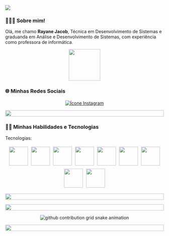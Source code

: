 <img src="https://raw.githubusercontent.com/trinib/trinib/a5f17399d881c5651a89bfe4a621014b08346cf0/images/marquee.svg">

<!--🎨CAPSULE / 🌐WEBSITES: https://github.com/kyechan99/capsule-render -->


### 👩🏻‍💻 **Sobre mim!**  
Olá, me chamo **Rayane Jacob**, Técnica em Desenvolvimento de Sistemas e graduanda em Análise e Desenvolvimento de Sistemas, com experiência como professora de informática.

<!--🐱CAT-->
<p align="center">
  <img src="https://media.giphy.com/media/WUlplcMpOCEmTGBtBW/giphy.gif" width="100">
</p>


### 🌐 **Minhas Redes Sociais**  

<div style="display: flex; justify-content: center; margin-top: 20px;">

  </a>
  <a href="https://www.instagram.com/rayanejacob_/==">
    <img src="https://img.shields.io/badge/Instagram-F24D65?style=for-the-badge&logo=instagram&logoColor=white" alt="Ícone Instagram" style="margin: 0 10px;">
  </a>
 
</div>

<p align="center">
  <img src="https://i.imgur.com/dBaSKWF.gif" height="20" width="100%">
</p>

### 🧑‍💻 **Minhas Habilidades e Tecnologias**  
Tecnologias: 
<div style="display: flex; flex-wrap: wrap; justify-content: center;">
  <img src="https://techstack-generator.vercel.app/github-icon.svg" width="60" style="margin: 5px;"> 
  <img src="https://www.vectorlogo.zone/logos/linux/linux-icon.svg" width="60" style="margin: 5px;"> 
  <img src="https://www.vectorlogo.zone/logos/w3_html5/w3_html5-icon.svg" width="60" style="margin: 5px;"> 
  <img src="https://www.vectorlogo.zone/logos/w3_css/w3_css-official.svg" width="60" style="margin: 5px;"> 
  <img src="https://techstack-generator.vercel.app/js-icon.svg" width="60" style="margin: 5px;"> 
  <img src="https://techstack-generator.vercel.app/python-icon.svg" width="60" style="margin: 5px;"> 
  <img src="https://techstack-generator.vercel.app/java-icon.svg" width="60" style="margin: 5px;"> 
  <img src="https://techstack-generator.vercel.app/mysql-icon.svg" width="60" style="margin: 5px;"> 
  <img src="https://techstack-generator.vercel.app/cpp-icon.svg" width="60" style="margin: 5px;"> 
</div>

<p align="center">
  <img src="https://i.imgur.com/dBaSKWF.gif" height="20" width="100%">
</p>






<p align="center">
  <img src="https://i.imgur.com/dBaSKWF.gif" height="20" width="100%">
</p>



<picture style="background-color: transparent; display: flex; justify-content: center;">
  <source
    media="(prefers-color-scheme: dark)"
    srcset="https://raw.githubusercontent.com/platane/snk/output/github-contribution-grid-snake-dark.svg"
  />
  <source
    media="(prefers-color-scheme: light)"
    srcset="https://raw.githubusercontent.com/platane/snk/output/github-contribution-grid-snake-light.svg"
  />
  <img
    alt="github contribution grid snake animation"
    src="https://raw.githubusercontent.com/platane/snk/output/github-contribution-grid-snake-light.svg"
    style="background-color: transparent"
  />
</picture>
<p align="center">
  <img src="https://i.imgur.com/dBaSKWF.gif" height="20" width="100%">
</p>
